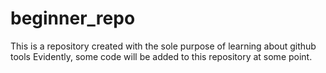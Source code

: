 # beginner_repo
This is a repository created with the sole purpose of learning about github tools
Evidently, some code will be added to this repository at some point.

